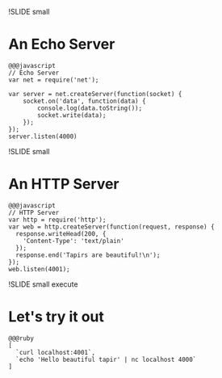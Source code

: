 !SLIDE small
# An Echo Server

    @@@javascript
    // Echo Server
    var net = require('net');

    var server = net.createServer(function(socket) {
        socket.on('data', function(data) {
            console.log(data.toString());
            socket.write(data);
        });
    });
    server.listen(4000)

!SLIDE small

# An HTTP Server

    @@@javascript
    // HTTP Server
    var http = require('http');
    var web = http.createServer(function(request, response) {
      response.writeHead(200, {
        'Content-Type': 'text/plain'
      });
      response.end('Tapirs are beautiful!\n');
    });
    web.listen(4001);


!SLIDE small execute
# Let's try it out

    @@@ruby
    [
      `curl localhost:4001`,
      `echo 'Hello beautiful tapir' | nc localhost 4000`
    ]
    





